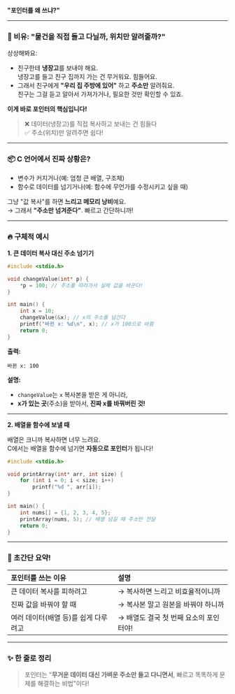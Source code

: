 
**"포인터를 왜 쓰냐?"** 

---

### 🎯 비유: "물건을 직접 들고 다닐까, 위치만 알려줄까?"

상상해봐요:

- 친구한테 **냉장고**를 보내야 해요.  
  냉장고를 들고 친구 집까지 가는 건 무거워요. 힘들어요.  
- 그래서 친구에게 **"우리 집 주방에 있어"** 하고 **주소만** 알려줘요.  
  친구는 그걸 듣고 알아서 가져가거나, 필요한 것만 확인할 수 있죠.

**이게 바로 포인터의 핵심입니다!**

> ❌ 데이터(냉장고)를 직접 복사하고 보내는 건 힘들다  
> ✅ 주소(위치)만 알려주면 쉽다!

---

### 📦 C 언어에서 진짜 상황은?

- 변수가 커지거나(예: 엄청 큰 배열, 구조체)  
- 함수로 데이터를 넘기거나(예: 함수에 무언가를 수정시키고 싶을 때)

그냥 "값 복사"를 하면 **느리고 메모리 낭비**예요.  
→ 그래서 **"주소만 넘겨준다"**. 빠르고 간단하니까!

---

### 🔥 구체적 예시

**1. 큰 데이터 복사 대신 주소 넘기기**

```c
#include <stdio.h>

void changeValue(int* p) {
    *p = 100; // 주소를 따라가서 실제 값을 바꾼다!
}

int main() {
    int x = 10;
    changeValue(&x); // x의 주소를 넘긴다
    printf("바뀐 x: %d\n", x); // x가 100으로 바뀜
    return 0;
}
```

**출력:**
```
바뀐 x: 100
```

**설명:**  
- `changeValue`는 `x` 복사본을 받은 게 아니라,  
- **x가 있는 곳**(주소)을 받아서, **진짜 x를 바꿔버린 것!**

---

**2. 배열을 함수에 보낼 때**

배열은 크니까 복사하면 너무 느려요.  
C에서는 배열을 함수에 넘기면 **자동으로 포인터**가 됩니다!

```c
#include <stdio.h>

void printArray(int* arr, int size) {
    for (int i = 0; i < size; i++)
        printf("%d ", arr[i]);
}

int main() {
    int nums[] = {1, 2, 3, 4, 5};
    printArray(nums, 5); // 배열 넘길 때 주소만 전달
    return 0;
}
```

---

### 🧠 초간단 요약!

| 포인터를 쓰는 이유 | 설명 |
|:---|:---|
| 큰 데이터 복사를 피하려고 | → 복사하면 느리고 비효율적이니까 |
| 진짜 값을 바꿔야 할 때 | → 복사본 말고 원본을 바꿔야 하니까 |
| 여러 데이터(배열 등)를 쉽게 다루려고 | → 배열도 결국 첫 번째 요소의 포인터야! |

---

### ✨ 한 줄로 정리

> 포인터는 "**무거운 데이터 대신 가벼운 주소만 들고 다니면서**, 빠르고 똑똑하게 문제를 해결하는 비법"이다!
